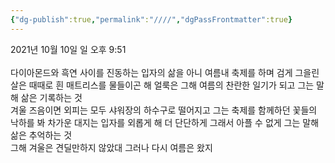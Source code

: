 ```yaml
---
{"dg-publish":true,"permalink":"////","dgPassFrontmatter":true}
---
```



2021년 10월 10일 일 오후 9:51<br/>
<br/>
다이아몬드와 흑연 사이를 진동하는 입자의 삶을 아니 여름내 축제를 하며 검게 그을린 살은 때때로 흰 매트리스를 물들이곤 해 얼룩은 그해 여름의 찬란한 일기가 되고 그는 말해 삶은 기록하는 것<br/>
겨울 즈음이면 외피는 모두 샤워장의 하수구로 떨어지고 그는 축제를 함께하던 꽃들의 낙하를 봐 차가운 대지는 입자를 외롭게 해 더 단단하게 그래서 아플 수 없게 그는 말해 삶은 추억하는 것<br/>
그해 겨울은 견딜만하지 않았대 그러나 다시 여름은 왔지<br/>